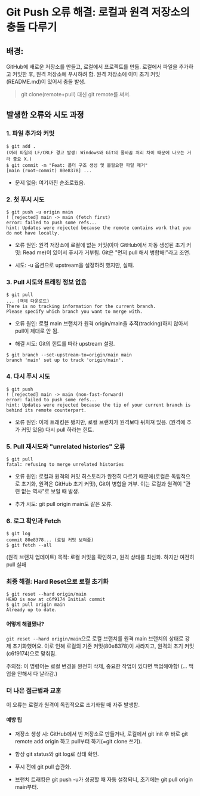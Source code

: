 # Git Push 오류 해결: 로컬과 원격 저장소의 충돌 다루기

## 배경:
GitHub에 새로운 저장소를 만들고, 로컬에서 프로젝트를 만듦.
로컬에서 파일을 추가하고 커밋한 후, 원격 저장소에 푸시하려 함.
원격 저장소에 이미 초기 커밋(README.md)이 있어서 충돌 발생.
> git clone(remote+pull) 대신 git remote를 써서.

## 발생한 오류와 시도 과정

### 1. 파일 추가와 커밋
```text
$ git add .
(여러 파일의 LF/CRLF 경고 발생: Windows와 Git의 줄바꿈 처리 차이 때문에 나오는 거라 중요 X.)
$ git commit -m "Feat: 폴더 구조 생성 및 불필요한 파일 제거"
[main (root-commit) 80e8378] ...
```
- 문제 없음: 여기까진 순조로웠음.

### 2. 첫 푸시 시도
``` text
$ git push -u origin main
! [rejected] main -> main (fetch first)
error: failed to push some refs...
hint: Updates were rejected because the remote contains work that you do not have locally.
```
- 오류 원인: 원격 저장소에 로컬에 없는 커밋(아마 GitHub에서 자동 생성된 초기 커밋: Read me)이 있어서 푸시가 거부됨. Git은 "먼저 pull 해서 병합해!"라고 조언.

- 시도: -u 옵션으로 upstream을 설정하려 했지만, 실패.

### 3. Pull 시도와 트래킹 정보 없음
``` text
$ git pull
... (객체 다운로드)
There is no tracking information for the current branch.
Please specify which branch you want to merge with.
```
- 오류 원인: 로컬 main 브랜치가 원격 origin/main을 추적(tracking)하지 않아서 pull이 제대로 안 됨.

- 해결 시도: Git의 힌트를 따라 upstream 설정.

``` text
$ git branch --set-upstream-to=origin/main main
branch 'main' set up to track 'origin/main'.
```

### 4. 다시 푸시 시도
``` text
$ git push
! [rejected] main -> main (non-fast-forward)
error: failed to push some refs...
hint: Updates were rejected because the tip of your current branch is behind its remote counterpart.
```
- 오류 원인: 이제 트래킹은 됐지만, 로컬 브랜치가 원격보다 뒤처져 있음. (원격에 추가 커밋 있음) 다시 pull 하라는 힌트.

### 5. Pull 재시도와 "unrelated histories" 오류
```text
$ git pull
fatal: refusing to merge unrelated histories
```
- 오류 원인: 로컬과 원격의 커밋 히스토리가 완전히 다르기 때문에(로컬은 독립적으로 초기화, 원격은 GitHub 초기 커밋), Git이 병합을 거부. 이는 로컬과 원격이 "관련 없는 역사"로 보일 때 발생.

- 추가 시도: git pull origin main도 같은 오류.

### 6. 로그 확인과 Fetch
``` text
$ git log
commit 80e8378... (로컬 커밋 보여줌)
$ git fetch --all
```
(원격 브랜치 업데이트)
목적: 로컬 커밋을 확인하고, 원격 상태를 최신화. 하지만 여전히 pull 실패

### 최종 해결: Hard Reset으로 로컬 초기화
``` text
$ git reset --hard origin/main
HEAD is now at c6f9174 Initial commit
$ git pull origin main
Already up to date.
```
#### 어떻게 해결됐나? 
```git reset --hard origin/main```으로 로컬 브랜치를 원격 main 브랜치의 상태로 강제 초기화했어요. 이로 인해 로컬의 기존 커밋(80e8378)이 사라지고, 원격의 초기 커밋(c6f9174)으로 맞춰짐.

주의점: 이 명령어는 로컬 변경을 완전히 삭제, 중요한 작업이 있다면 백업해야함! (... 백업을 안해서 다 날라감.)

### 더 나은 접근법과 교훈
이 오류는 로컬과 원격이 독립적으로 초기화될 때 자주 발생함. 
#### 예방 팁
- 저장소 생성 시: GitHub에서 빈 저장소로 만들거나, 로컬에서 git init 후 바로 git remote add origin 하고 pull부터 하기(=git clone 쓰기).

- 항상 git status와 git log로 상태 확인.

- 푸시 전에 git pull 습관화.

- 브랜치 트래킹은 git push -u가 성공할 때 자동 설정되니, 초기에는 git pull origin main부터.